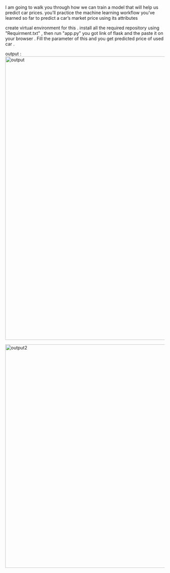I am going to walk you through how we can train a model that will help us predict car prices. you’ll practice the machine learning workflow you’ve learned so far to predict a car’s market price using its attributes

create virtual environment for this .
install all the required repository using  "Requirment.txt" , 
then run "app.py"
 you got link of flask and the paste it on your browser .
 Fill the parameter of this and you get predicted price of used car .
 
 output :
 <img width="897" alt="output" src="https://user-images.githubusercontent.com/59176104/151953995-3727aead-d197-47c1-828e-da1b8a8e04e5.PNG">

<img width="707" alt="output2" src="https://user-images.githubusercontent.com/59176104/151954012-dd03656f-9d0a-4121-b82d-79421112cf09.PNG">

